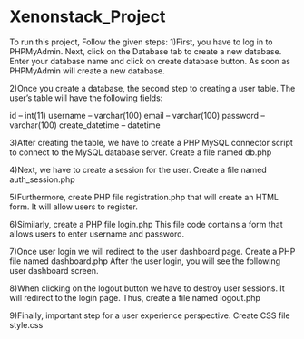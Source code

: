 # Xenonstack_Project
To run this project, Follow the given steps:
1)First, you have to log in to PHPMyAdmin. Next, click on the Database tab to create a new database.
Enter your database name and click on create database button. As soon as PHPMyAdmin will create a new database.

2)Once you create a database, the second step to creating a user table. The user’s table will have the following fields:

id – int(11)
username  – varchar(100)
email  – varchar(100)
password  – varchar(100)
create_datetime – datetime

3)After creating the table, we have to create a PHP MySQL connector script to connect to the MySQL database server.
Create a file named db.php

4)Next, we have to create a session for the user. Create a file named auth_session.php

5)Furthermore, create PHP file registration.php 
that will create an HTML form. It will allow users to register.

6)Similarly, create a PHP file login.php 
This file code contains a form that allows users to enter username and password.

7)Once user login we will redirect to the user dashboard page. Create a PHP file named dashboard.php
After the user login, you will see the following user dashboard screen.

8)When clicking on the logout button we have to destroy user sessions. It will redirect to the login page.
Thus, create a file named logout.php

9)Finally, important step for a user experience perspective. Create CSS file style.css
